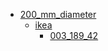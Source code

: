 * [200_mm_diameter](200_mm_diameter)
  * [ikea](200_mm_diameter/ikea)
    * [003_189_42](200_mm_diameter/ikea/003_189_42)
